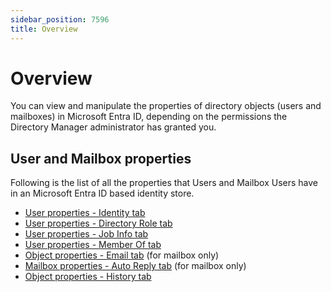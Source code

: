 ```yaml
---
sidebar_position: 7596
title: Overview
---
```


# Overview

You can view and manipulate the properties of directory objects (users and mailboxes) in Microsoft Entra ID, depending on the permissions the Directory Manager administrator has granted you.

## User and Mailbox properties

Following is the list of all the properties that Users and Mailbox Users have in an Microsoft Entra ID based identity store.

* [User properties - Identity tab](Identity "User properties - Identity tab")
* [User properties - Directory Role tab](DirectoryRole "User properties - Directory Role tab")
* [User properties - Job Info tab](JobInfo "User properties - Job Info tab")
* [User properties - Member Of tab](../ActiveDirectory/MemberOf "User properties - Member Of tab")
* [Object properties - Email tab](../ActiveDirectory/Email "Object properties - Email tab") (for mailbox only)
* [Mailbox properties - Auto Reply tab](../ActiveDirectory/Mailbox/AutoReply "Mailbox properties - Auto Reply tab") (for mailbox only)
* [Object properties - History tab](../../../Group/Properties/History "Object properties - History tab")
